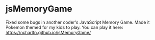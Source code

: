 # jsMemoryGame
Fixed some bugs in another coder's JavaScript Memory Game. Made it Pokemon themed for my kids to play.
You can play it here: https://ncharltn.github.io/jsMemoryGame/
